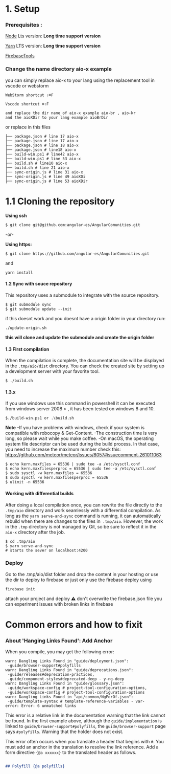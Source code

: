 # 1. Setup 

### Prerequisites :

   [Node](https://nodejs.org/) Lts version:  **Long time support version**

   [Yarn](https://classic.yarnpkg.com/en/docs/install/#mac-stable) LTS version: **Long time support version**

   [FirebaseTools](https://firebase.google.com/docs/cli)

### Change the name directory aio-x example 
   you can simply replace aio-x to your lang using the replacement tool in vscode or webstorm 

```
WebStorm shortcut ⇧⌘F

Vscode shortcut ⌘⇧F

and replace the dir name of aio-x example aio-br , aio-kr
and the aioXDir to your lang example aioBrDir
```
or replace in this files 

```
├── package.json # line 17 aio-x
├── package.json # line 17 aio-x 
├── package.json # line 18 aio-x 
├── package.json # line18 aio-x 
├── build-win.ps1 # line42 aio-x 
├── build-win.ps1 # line 53 aio-x 
├── build.sh # line10 aio-x 
├── build.sh # line 21 aio-x 
├── sync-origin.js # line 31 aio-x 
├── sync-origin.js # line 49 aioXDi
├── sync-origin.js # line 53 aioXDir
```

# 1.1 Cloning the repository
**Using ssh**
```
$ git clone git@github.com:angular-es/AngularComunities.git
```
-or-

**Using https:**
```
$ git clone https://github.com/angular-es/AngularComunities.git

```
and

``` 
yarn install
 ```

#### 1.2 Sync with souce repository

This repository uses a submodule to integrate with the source repository.

```
$ git submodule sync
$ git submodule update --init
```
if this doesnt work and you doesnt have a origin folder in your directory run:

```
./update-origin.sh
```
**this will clone and update the submodule and create the origin folder**

#### 1.3 First compilation

When the compilation is complete, the documentation site will be displayed in the `.tmp/aio/dist` directory.
You can check the created site by setting up a development server with your favorite tool.

```
$ ./build.sh

```
#### 1.3.x 
If you use windows use this command in powershell it can be executed from windows server 2008 > , it has been tested on windows 8 and 10.

```
$./build-win.ps1 or .\build.sh
```

**Note**
-If you have problems with windows, check if your system is compatible with robocopy & Get-Content.
-The construction time is very long, so please wait while you make coffee.
-On macOS, the operating system file descriptor can be used during the build process.
In that case, you need to increase the maximum number check this:
https://github.com/meteor/meteor/issues/8057#issuecomment-261011063

```
$ echo kern.maxfiles = 65536 | sudo tee -a /etc/sysctl.conf
$ echo kern.maxfilesperproc = 65536 | sudo tee -a /etc/sysctl.conf
$ sudo sysctl -w kern.maxfiles = 65536
$ sudo sysctl -w kern.maxfilesperproc = 65536
$ ulimit -n 65536

```

#### Working with differential builds

After doing a local compilation once, you can rewrite the file directly to the `.tmp/aio` directory and work seamlessly with a differential compilation.
As long as the `yarn serve-and-sync` command is running, it can automatically rebuild when there are changes to the files in` .tmp/aio`.
However, the work in the `.tmp` directory is not managed by Git, so be sure to reflect it in the` aio-x` directory after the job.

```
$ cd .tmp/aio
$ yarn serve-and-sync
# starts the sever on localhost:4200 

```

### Deploy 
Go to the .tmp/aio/dist folder and drop the content in your hosting or use the dir to deploy to firebase 
or just only use the firebase deploy 
using 
```
firebase init 
```

attach your project and deploy
⚠️ don't overwrite the firebase.json file you can experiment issues with broken links in firebase

# Common errors and how to fixit 

### About 'Hanging Links Found': Add Anchor

When you compile, you may get the following error:

```
warn: Dangling Links Found in "guide/deployment.json":
 -guide/browser-support#polyfills
warn: Dangling Links Found in "guide/deprecations.json":
 -guide/releases#deprecation-practices,
 -guide/component-styles#deprecated-deep - y-ng-deep
warn: Dangling Links Found in "guide/glossary.json":
 -guide/workspace-config # project-tool-configuration-options,
 -guide/workspace-config # project-tool-configuration-options
warn: Dangling Links Found in "api/common/NgForOf.json":
 -guide/template-syntax # template-reference-variables - var-
error: Error: 6 unmatched links
```

This error is a relative link in the documentation warning that the link cannot be found.
In the first example above, although the `guide/implementation` is linked to `guide/browser-support#polyfills`, the `guide/browser-support` page says `#polyfills`. Warning that the holder does not exist.

This error often occurs when you translate a header that begins with `#`.
You must add an anchor in the translation to resolve the link reference. Add a form directive `{@a xxxxxx}` to the translated header as follows.

```md

## Polyfill {@a polyfills}

```


